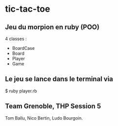 # tic-tac-toe

## Jeu du morpion en ruby (POO)
4 classes :
+ BoardCase
+ Board
+ Player
+ Game

## Le jeu se lance dans le terminal via

$ ruby player.rb

## Team Grenoble, THP Session 5
Tom Ballu, Nico Bertin, Ludo Bourgoin.

